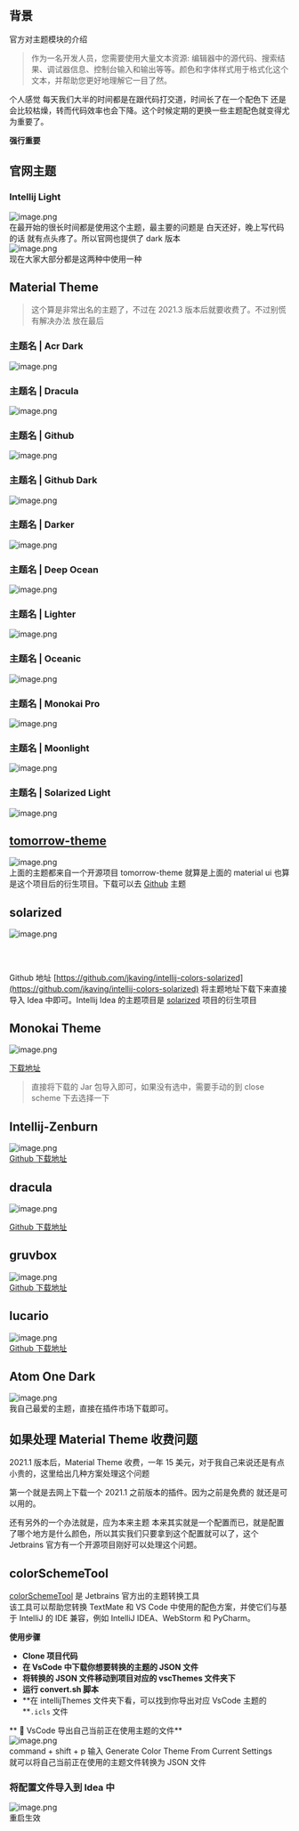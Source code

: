 ## 背景

官方对主题模块的介绍
> 作为一名开发人员，您需要使用大量文本资源: 编辑器中的源代码、搜索结果、调试器信息、控制台输入和输出等等。颜色和字体样式用于格式化这个文本，并帮助您更好地理解它一目了然。

个人感觉 每天我们大半的时间都是在跟代码打交道，时间长了在一个配色下 还是会比较枯燥，转而代码效率也会下降。这个时候定期的更换一些主题配色就变得尤为重要了。

**强行重要**

## 官网主题
### Intellij Light
![image.png](./images/theme-idea/fd16cc08591b269efd6fad56e8eba35b.png)<br />在最开始的很长时间都是使用这个主题，最主要的问题是 白天还好，晚上写代码的话 就有点头疼了。所以官网也提供了 dark 版本<br />![image.png](./images/theme-idea/693c28d4cd5d1d02d0cdba965daef9c7.png)<br />现在大家大部分都是这两种中使用一种

## Material Theme
> 这个算是非常出名的主题了，不过在 2021.3 版本后就要收费了。不过别慌有解决办法 放在最后

### 主题名 | Acr Dark
![image.png](./images/theme-idea/e235de688025dbe06d3cc738cd33eb31.png)

### 主题名 | Dracula
![image.png](./images/theme-idea/f23f901ae9e86e77f29157643e17e2bc.png)

### 主题名 | Github
![image.png](./images/theme-idea/f3c4dc40c34248a95b88ca8f38b3425a.png)

### 主题名 | Github Dark
![image.png](./images/theme-idea/45bd6208af6eec3422fa105f993c7468.png)

### 主题名 | Darker
![image.png](./images/theme-idea/fe51d678d77ad35072f02cd74aeb55e5.png)	
### 主题名 | Deep Ocean
![image.png](./images/theme-idea/64ca7cfd379eb4834b72ad3a55d82933.png)

### 主题名 | Lighter
![image.png](./images/theme-idea/076d24d803bf01e7c41714d3c156e31b.png)

### 主题名 | Oceanic
![image.png](./images/theme-idea/c2f44467128ccf6c18a190809a86a319.png)

### 主题名 | Monokai Pro
![image.png](./images/theme-idea/fc8197f89e3ea11942f0aaf2c35bc91c.png)

### 主题名 | Moonlight
![image.png](./images/theme-idea/b34ae6b8ea02967958e38b441d1080ea.png)

### 主题名 | Solarized Light
![image.png](./images/theme-idea/377736caae02f3e897b055eb50e7770a.png)
### 
## [tomorrow-theme](https://github.com/chriskempson/tomorrow-theme)
![image.png](./images/theme-idea/e031f2d8bf08a1fca8282f7d8ad76ba5.png)<br />上面的主题都来自一个开源项目 tomorrow-theme 就算是上面的 material ui 也算是这个项目后的衍生项目。下载可以去 [Github](https://github.com/chriskempson/tomorrow-theme) 主题

## solarized
![image.png](./images/theme-idea/b9f922152e82c7c452dfa9b1fb010ffd.png)
### <br />
Github 地址 [https://github.com/jkaving/intellij-colors-solarized](https://github.com/jkaving/intellij-colors-solarized) 将主题地址下载下来直接导入 Idea 中即可。Intellij Idea 的主题项目是 [solarized](https://github.com/altercation/solarized) 项目的衍生项目

## Monokai Theme
![image.png](./images/theme-idea/e73e1c160268c446621dfeb834271925.png)

[下载地址](https://darekkay.com/blog/monokai-theme-intellij/dk-monokai-142.jar)
> 直接将下载的 Jar 包导入即可，如果没有选中，需要手动的到 close scheme 下去选择一下


## Intellij-Zenburn
![image.png](./images/theme-idea/910e166c809deb2afce4db657fcb3653.png)<br />[Github 下载地址](https://github.com/pedropenna/Intellij-Zenburn)

## dracula
![image.png](./images/theme-idea/4ebb2a7247bca97d3988e49edf5d0775.png)

[Github 下载地址](https://github.com/dracula/jetbrains)

## gruvbox
![image.png](./images/theme-idea/4b707192881f107772ef17153a9a98c9.png)<br />[Github 下载地址](https://github.com/Vincent-P/gruvbox-intellij-theme)

## lucario
![image.png](./images/theme-idea/33012cd0db99e493f6d0732badeffb98.png)<br />[Github 下载地址](https://github.com/raphamorim/lucario#jetbrains-editors)

## Atom One Dark
![image.png](./images/theme-idea/5c67b818e40c24b183040292deb100c8.png)<br />我自己最爱的主题，直接在插件市场下载即可。

## 如果处理 Material Theme 收费问题
2021.1 版本后，Material Theme 收费，一年 15 美元，对于我自己来说还是有点小贵的，这里给出几种方案处理这个问题

第一个就是去网上下载一个 2021.1 之前版本的插件。因为之前是免费的 就还是可以用的。

还有另外的一个办法就是，应为本来主题 本来其实就是一个配置而已，就是配置了哪个地方是什么颜色，所以其实我们只要拿到这个配置就可以了，这个 Jetbrains 官方有一个开源项目刚好可以处理这个问题。


## colorSchemeTool
[colorSchemeTool](https://github.com/JetBrains/colorSchemeTool) 是 Jetbrains 官方出的主题转换工具<br />该工具可以帮助您转换 TextMate 和 VS Code 中使用的配色方案，并使它们与基于 IntelliJ 的 IDE 兼容，例如 IntelliJ IDEA、WebStorm 和 PyCharm。

**使用步骤**

- **Clone 项目代码**
- **在 VsCode 中下载你想要转换的主题的 JSON 文件**
- **将转换的 JSON 文件移动到项目对应的 vscThemes 文件夹下**
- **运行 convert.sh 脚本**
- **在 intellijThemes 文件夹下看，可以找到你导出对应 VsCode 主题的 **`.icls` 文件

** 🌈 VsCode 导出自己当前正在使用主题的文件**<br />![image.png](./images/theme-idea/91152037aaae3dc5c9838a82c1f0476c.png)<br />command + shift + p 输入 Generate Color Theme From Current Settings<br />就可以将自己当前正在使用的主题文件转换为 JSON 文件

### 将配置文件导入到 Idea 中
![image.png](./images/theme-idea/e092ec47f61b000cf351abc9afc2830a.png)<br />重启生效